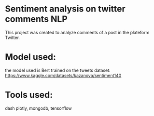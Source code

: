 # Sentiment analysis on twitter comments NLP
This project was created to analyze comments of a post in the plateform Twitter.

# Model used: 
the model used is Bert trained on the tweets dataset: https://www.kaggle.com/datasets/kazanova/sentiment140
# Tools used:
dash plotly, mongodb, tensorflow
